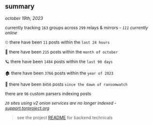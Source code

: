 
## summary
_october 19th, 2023_

currently tracking `163` groups across `299` relays & mirrors - _`111` currently online_

⏲ there have been `11` posts within the `last 24 hours`

🦈 there have been `215` posts within the `month of october`

🪐 there have been `1484` posts within the `last 90 days`

🏚 there have been `3766` posts within the `year of 2023`

🦕 there have been `8456` posts `since the dawn of ransomwatch`

there are `96` custom parsers indexing posts

_`20` sites using v2 onion services are no longer indexed - [support.torproject.org](https://support.torproject.org/onionservices/v2-deprecation/)_

> see the project [README](https://github.com/joshhighet/ransomwatch#ransomwatch--) for backend technicals
